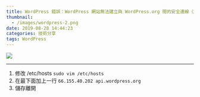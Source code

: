 ```yaml
---
title: WordPress 錯誤：WordPress 網站無法建立與 WordPress.org 間的安全連線（解決方法）
thumbnail:
  - /images/wordpress-2.png
date: 2019-08-28 14:44:23
categories: 技術分享
tags: WordPress
---
```

<img src="/images/wordpress-2.png">

***
1. 修改 /etc/hosts
`sudo vim /etc/hosts`
2. 在最下面加上一行
`66.155.40.202 api.wordpress.org`
3. 儲存離開